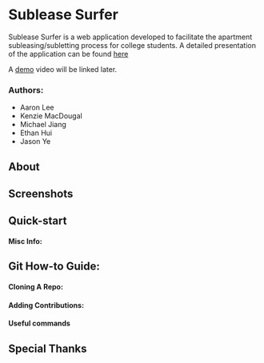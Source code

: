 # Sublease Surfer

Sublease Surfer is a web application developed to facilitate the apartment subleasing/subletting process for college students. A detailed presentation of the application can be found [here](https://docs.google.com/presentation/d/1a_FD3G3iHuYh3M6AZVtshNhjGcXpqi1VH2AnFbN5FjA/edit?usp=sharing)

A [demo]() video will be linked later.

### Authors:
* Aaron Lee
* Kenzie MacDougal
* Michael Jiang
* Ethan Hui
* Jason Ye


## About
<!-- With the proliferation of a competitive housing situation in Westwood locally and beyond UCLA, Sublease Surfer aims to alleviate this issue. We aim to connect customers and subletter endpoints with everyday members of the community, so that students can more easily find housing in a college environment! -->

## Screenshots
<!-- The Front Page:
![Home Page](./sublease-surfer/assets/frontpage.png)
Add Listing Page:
![Posting Page](./sublease-surfer/assets/add-listing.png)
The Edit Profile Page:
![Edit Profile Page](./sublease-surfer/assets/edit-profile.png)
The page aggregating all posts
![Browse Page](./sublease-surfer/assets/browse.png) -->

## Quick-start
<!-- 1. Clone this repo by running `git clone https://github.com/aaron68lee/Sublease-Surfer.git`
2. Install necessary dependencies:
   * `npm install react-google-maps`
   * `npm install react-router-dom`
   * `npm install react-bootstrap`
   * `npm install firebase`
   * `npm install react-firebase-hooks`
   * `npm install react-images-uploading`
3. If installing fails due to dependency conflicts, pass `--force`.
4. Start the frontend: `cd ../frontend; npm start`
5. If `npm start` doesn't work, edit `package.json` react start-scripts with flag `"start": "react-scripts --openssl-legacy-provider-start"`
6. Visit the website at [localhost:3000](localhost:3000) -->


#### Misc Info:
<!-- * Frontend by default is hosted at [localhost:3000](http://localhost:3000) -->

## Git How-to Guide:
#### Cloning A Repo:
<!-- 1. `cd` into the folder you want to clone (aka download) this repo to
2. Run the command `git clone https://github.com/aaron68lee/Sublease-Surfer` (Note that you will need git installed on your machine) -->

#### Adding Contributions:
<!-- 1. Make a branch. To make a branch, run `git branch [NAME OF THE BRANCH]`
2. Type your code/contributions
3. Once your done, you want to `stage` your changes, by running `git add [FILES THAT YOU WANT TO ADD]`
4. Make a commit: `git commit -m [DESCRIPTION OF YOUR CHANGES]`
5. Push these changes to the server: `git push origin HEAD`
6. Go to [GitHub](https://github.com/aaron68lee/Sublease-Surfer) and open a Pull Request.
7. Wait for a code review, and if everything looks good, we'll see your contributions onto the main branch!

Thanks for the help! -->

#### Useful commands
<!-- * Add every file: `git add -A`
* Switch between branches: `git checkout [NAME OF THE BRANCH]`
* Get updates from the server: `git pull`
* List branches: `git branch`
* [For other commands, reference here](https://git-scm.com/doc) -->

## Special Thanks
<!-- * TAs
   * Professor Eggert
 -->

